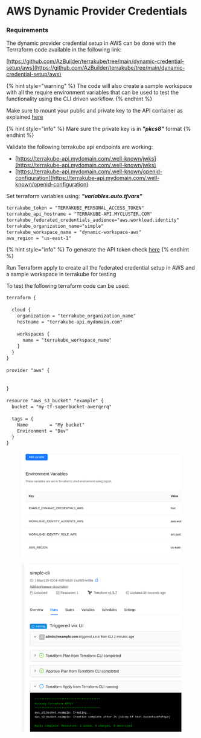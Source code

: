 # AWS Dynamic Provider Credentials

### Requirements

The dynamic provider credential setup in AWS  can be done with the Terrraform code available in the following link:

[https://github.com/AzBuilder/terrakube/tree/main/dynamic-credential-setup/aws](https://github.com/AzBuilder/terrakube/tree/main/dynamic-credential-setup/aws)

{% hint style="warning" %}
The code will also create a sample workspace with all the require environment variables that can be used to test the functionality using the CLI driven workflow.
{% endhint %}

Make sure to mount your public and private key to the API container as explained [here](https://docs.terrakube.io/user-guide/workspaces/dynamic-provider-credentials#generate-public-and-private-key)

{% hint style="info" %}
Mare sure the private key is in _**"pkcs8"**_ format
{% endhint %}

Validate the following terrakube api endpoints are working:

* [https://terrakube-api.mydomain.com/.well-known/jwks](https://terrakube-api.mydomain.com/.well-known/jwks)
* [https://terrakube-api.mydomain.com/.well-known/openid-configuration](https://terrakube-api.mydomain.com/.well-known/openid-configuration)

Set terraform variables using: _**"variables.auto.tfvars"**_

```
terrakube_token = "TERRAKUBE_PERSONAL_ACCESS_TOKEN"
terrakube_api_hostname = "TERRAKUBE-API.MYCLUSTER.COM"
terrakube_federated_credentials_audience="aws.workload.identity"
terrakube_organization_name="simple"
terrakube_workspace_name = "dynamic-workspace-aws"
aws_region = "us-east-1"
```

{% hint style="info" %}
To generate the API token check [here](https://docs.terrakube.io/user-guide/organizations/api-tokens)
{% endhint %}

Run Terraform apply to create all the federated credential setup in AWS  and a sample workspace in terrakube for testing

To test the following terraform code can be used:

```
terraform {

  cloud {
    organization = "terrakube_organization_name"
    hostname = "terrakube-api.mydomain.com"

    workspaces {
      name = "terrakube_workspace_name"
    }
  }
}

provider "aws" {


}

resource "aws_s3_bucket" "example" {
  bucket = "my-tf-superbucket-awerqerq"

  tags = {
    Name        = "My bucket"
    Environment = "Dev"
  }
}
```

<figure><img src="../../../.gitbook/assets/image (469).png" alt=""><figcaption></figcaption></figure>

<figure><img src="../../../.gitbook/assets/image (468).png" alt=""><figcaption></figcaption></figure>
